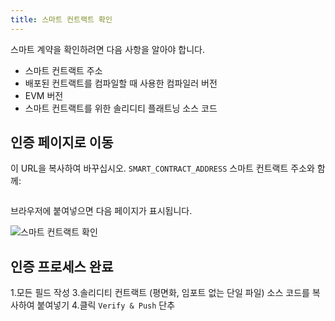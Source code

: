 ```yaml
---
title: 스마트 컨트랙트 확인
---
```


스마트 계약을 확인하려면 다음 사항을 알아야 합니다.

- 스마트 컨트랙트 주소
- 배포된 컨트랙트를 컴파일할 때 사용한 컴파일러 버전
- EVM 버전
- 스마트 컨트랙트를 위한 솔리디티 플래트닝 소스 코드

## 인증 페이지로 이동

이 URL을 복사하여 바꾸십시오. `SMART_CONTRACT_ADDRESS` 스마트 컨트랙트 주소와 함께:

```https://explorer.evm.eosnetwork.com/address/SMART_CONTRACT_ADDRESS/verify-via-flattened-code/new
```

브라우저에 붙여넣으면 다음 페이지가 표시됩니다.

![스마트 컨트랙트 확인](/images/verify_contract.png)

## 인증 프로세스 완료

1.모든 필드 작성
3.솔리디티 컨트랙트 (평면화, 임포트 없는 단일 파일) 소스 코드를 복사하여 붙여넣기
4.클릭 `Verify & Push` 단추
